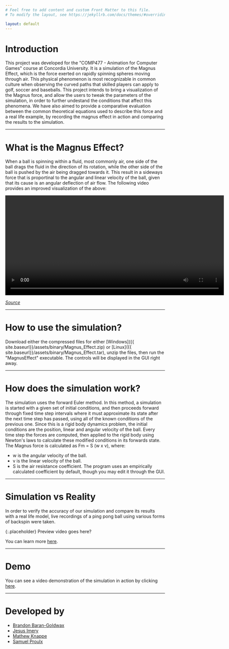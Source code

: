 ```yaml
---
# Feel free to add content and custom Front Matter to this file.
# To modify the layout, see https://jekyllrb.com/docs/themes/#overriding-theme-defaults

layout: default
---
```


# Introduction

This project was developed for the "COMP477 - Animation for Computer Games" course at Concordia University.
It is a simulation of the Magnus Effect, which is the force exerted on rapidly spinning spheres moving through air.
This physical phenomenon is most recognizable in common culture when observing the curved paths that skilled players
can apply to golf, soccer and baseballs. This project intends to bring a visualization of the Magnus force, and allow
the users to tweak the parameters of the simulation, in order to further undestand the conditions that affect this phenomena.
We have also aimed to provide a comparative evaluation between the common theoretical equations used to describe this
force and a real life example, by recording the magnus effect in action and comparing the results to the simulation.

* * *

# What is the Magnus Effect?

When a ball is spinning within a fluid, most commonly air, one side of the ball drags the fluid in the direction of
its rotation, while the other side of the ball is pushed by the air being dragged towards it. This result in a
sideways force that is proportinal to the angular and linear velocity of the ball, given that its cause is an angular
deflection of air flow. The following video provides an improved visualization of the above:

<video controls width="690" height="315">
	<source src="{{site.baseurl}}assets/video/magnus-effect-explanation.webm" type="video/webm">
</video>

_[Source](https://youtu.be/2OSrvzNW9FE)_

* * *

# How to use the simulation?

Download either the compressed files for either [Windows]({{ site.baseurl}}/assets/binary/Magnus_Effect.zip) or 
[Linux]({{ site.baseurl}}/assets/binary/Magnus_Effect.tar), unzip the files, then run the "MagnusEffect" executable. 
The controls will be displayed in the GUI right away. 

* * *

# How does the simulation work?

The simulation uses the forward Euler method. In this method, a simulation is started with a given set of initial conditions, 
and then proceeds forward through fixed time step intervals where it must approximate its state after the next time step has 
passed, using all of the known conditions of the previous one. Since this is a rigid body dynamics problem, the initial conditions 
are the position, linear and angular velocity of the ball. Every time step the forces are computed, then applied to the rigid body 
using Newton's laws to calculate these modified conditions in its forwards state. The Magnus force is calculated as Fm = S (w x v), 
where:

* w is the angular velocity of the ball.
* v is the linear velocity of the ball.
* S is the air resistance coefficient. The program uses an empirically calculated coefficient by default, though you may edit it 
through the GUI.

* * *

# Simulation vs Reality

In order to verify the accuracy of our simulation and compare its results with a real life model, live recordings of a ping pong ball 
using various forms of backspin were taken. 

{:.placeholder}
Preview video goes here?

You can learn more [here](./comparison).

* * *

# Demo

You can see a video demonstration of the simulation in action by clicking [here](./demo/).

* * *

# Developed by

* [Brandon Baran-Goldwax](https://github.com/BGoldwax)
* [Jesus Imery](https://github.com/Yisas)
* [Mathew Knappe](https://github.com/MatKnappe)
* [Samuel Proulx](https://github.com/proulxsamuel)